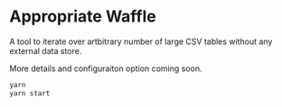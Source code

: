 Appropriate Waffle
==================

A tool to iterate over artbitrary number of large CSV tables without any external data store.

More details and configuraiton option coming soon.

```bash
yarn
yarn start
```